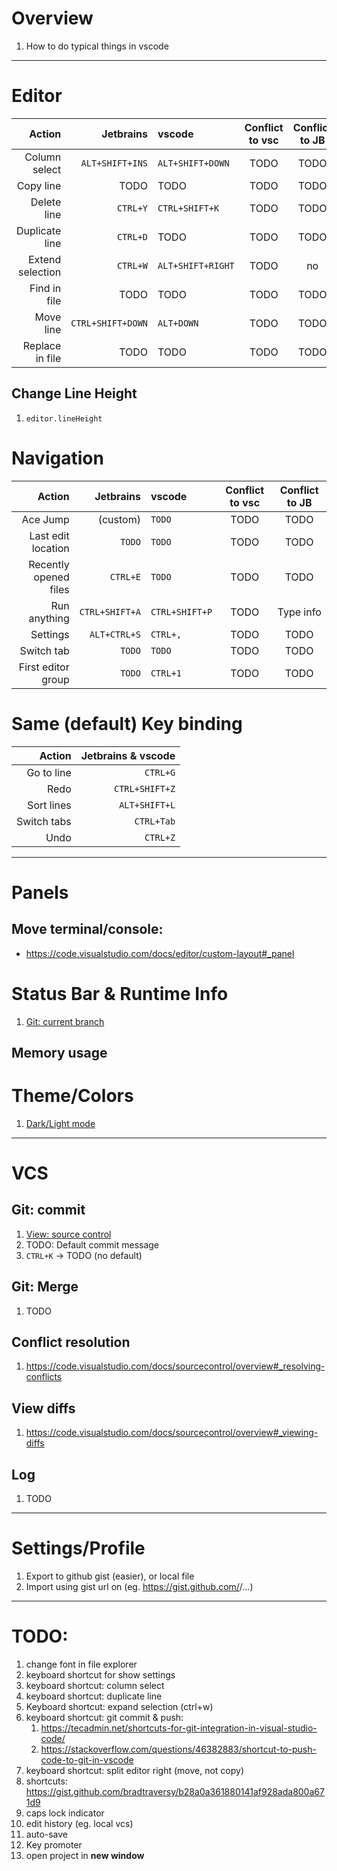 # Overview
1. How to do typical things in vscode


--------
# Editor
|Action|Jetbrains|vscode|Conflict to vsc|Conflict to JB|
|---:|---:|:---|:---:|:---:|
|Column select|`ALT+SHIFT+INS`|`ALT+SHIFT+DOWN`|TODO|TODO|
|Copy line|TODO|TODO|TODO|TODO|
|Delete line|`CTRL+Y`|`CTRL+SHIFT+K`|TODO|TODO|
|Duplicate line|`CTRL+D`|TODO|TODO|TODO|
|Extend selection|`CTRL+W`|`ALT+SHIFT+RIGHT`|TODO|no|
|Find in file|TODO|TODO|TODO|TODO|
|Move line|`CTRL+SHIFT+DOWN`|`ALT+DOWN`|TODO|TODO|
|Replace in file|TODO|TODO|TODO|TODO|


## Change Line Height
1. `editor.lineHeight`


# Navigation
|Action|Jetbrains|vscode|Conflict to vsc|Conflict to JB|
|---:|---:|:---|:---:|:---:|
|Ace Jump|(custom)|`TODO`|TODO|TODO|
|Last edit location|`TODO`|`TODO`|TODO|TODO|
|Recently opened files|`CTRL+E`|`TODO`|TODO|TODO|
|Run anything|`CTRL+SHIFT+A`|`CTRL+SHIFT+P`|TODO|Type info|
|Settings|`ALT+CTRL+S`|`CTRL+,`|TODO|TODO|
|Switch tab|`TODO`|`TODO`|TODO|TODO|
|First editor group|`TODO`|`CTRL+1`|TODO|TODO|


# Same (default) Key binding
|Action|Jetbrains & vscode|
|---:|---:|
|Go to line|`CTRL+G`|
|Redo|`CTRL+SHIFT+Z`|
|Sort lines|`ALT+SHIFT+L`|
|Switch tabs|`CTRL+Tab`|
|Undo|`CTRL+Z`|


--------
# Panels
## Move terminal/console:
- https://code.visualstudio.com/docs/editor/custom-layout#_panel


# Status Bar & Runtime Info
1. [Git: current branch](https://code.visualstudio.com/docs/sourcecontrol/overview#_git-status-bar-actions)

## Memory usage


# Theme/Colors
1. [Dark/Light mode](https://code.visualstudio.com/docs/getstarted/themes)


--------
# VCS

## Git: commit
1. [View: source control](TODO)
1. TODO: Default commit message
1. `CTRL+K` -> TODO (no default)

## Git: Merge
1. TODO

## Conflict resolution
1. https://code.visualstudio.com/docs/sourcecontrol/overview#_resolving-conflicts

## View diffs
1. https://code.visualstudio.com/docs/sourcecontrol/overview#_viewing-diffs

## Log
1. TODO


--------
# Settings/Profile
1. Export to github gist (easier), or local file
1. Import using gist url on (eg. https://gist.github.com/<username>/...)



--------
# TODO: 
1. change font in file explorer
1. keyboard shortcut for show settings
1. keyboard shortcut: column select
1. keyboard shortcut: duplicate line
1. Keyboard shortcut: expand selection (ctrl+w)
1. keyboard shortcut: git commit & push: 
    1. https://tecadmin.net/shortcuts-for-git-integration-in-visual-studio-code/
    1. https://stackoverflow.com/questions/46382883/shortcut-to-push-code-to-git-in-vscode
1. keyboard shortcut: split editor right (move, not copy)
1. shortcuts: https://gist.github.com/bradtraversy/b28a0a361880141af928ada800a671d9
1. caps lock indicator
1. edit history (eg. local vcs)
1. auto-save
1. Key promoter
1. open project in **new window**